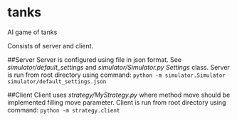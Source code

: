 # tanks
AI game of tanks

Consists of server and client. 

##Server
Server is configured using file in json format. See _simulator/default_settings_ and _simulator/Simulator.py Settings_ class.
Server is run from root directory using command: `python -m simulator.Simulator simulator/default_settings.json`

##Client
Client uses _strategy/MyStrategy.py_ where method move should be implemented filling move parameter.
Client is run from root directory using command: `python -m strategy.client`
